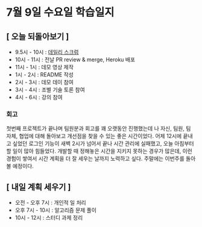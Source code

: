 # 7월 9일 수요일 학습일지

## [ 오늘 되돌아보기 ]

- 9.5시 - 10시 : [데일리 스크럼](https://github.com/woowa-techcamp-2021/baemin-16/wiki/0709-%EB%8D%B0%EC%9D%BC%EB%A6%AC-%EC%8A%A4%ED%81%AC%EB%9F%BC)
- 10시 - 11시 : 전날 PR review & merge, Heroku 배포
- 11시 - 1시 : 데모 영상 제작
- 1시 - 2시 : README 작성
- 2시 - 3시 : 데모 데이 참여
- 3시 - 4시 : 조별 기술 토론 참여
- 4시 - 6시 : 강의 참여

### 회고

첫번째 프로젝트가 끝나며 팀원분과 회고를 꽤 오랫동안 진행했는데 나 자신, 팀원, 팀 자체, 협업에 대해 돌아보고 개선점을 찾을 수 있는 좋은 시간이었다.
어제 12시에 끝내고 싶었던 로그인 기능이 새벽 2시가 넘어서 끝나 시간 관리에 실패했고, 오늘 아침부터 할 일이 많아 힘들었다.
개발할 때 정해놓은 시간을 지키지 못하는 경우가 많은데, 이런 경험이 쌓여서 시간 계획을 더 잘 세우는 날까지 노력하고 싶다.
주말에는 이번주를 돌아볼 예정이다.

## [ 내일 계획 세우기 ]

- 오전 - 오후 7시 : 개인적 일 처리
- 오후 7시 - 10시 : 알고리즘 문제 풀이
- 10시 - 12시 : 스터디 과제 정리
